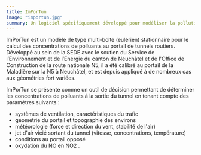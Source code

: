 ```yaml
---
title: ImPorTun
image: "importun.jpg"
summary: Un logiciel spécifiquement développé pour modéliser la pollution de l’air aux portails de tunnels routiers. 
---
```


ImPorTun est un modèle de type multi-boîte (eulérien) stationnaire pour le calcul des concentrations de polluants au portail de tunnels routiers. Développé au sein de la SEDE avec le soutien du Service de l’Environnement et de l’Energie du canton de Neuchâtel et de l'Office de Construction de la route nationale N5, il a été calibré au portail de la Maladière sur la N5 à Neuchâtel, et est depuis appliqué à de nombreux cas aux géométries fort variées. 

ImPorTun se présente comme un outil de décision permettant de déterminer les concentrations de polluants à la sortie du tunnel en tenant compte des paramètres suivants : 
- systèmes de ventilation, caractéristiques du trafic
- géométrie du portail et topographie des environs
- météorologie (force et direction du vent, stabilité de l'air)
- jet d'air vicié sortant du tunnel (vitesse, concentrations, température)
- conditions au portail opposé
- oxydation du NO en NO2 .  
